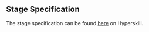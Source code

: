 ## Stage Specification

The stage specification can be found [here](https://hyperskill.org/projects/40/stages/213/implement) on Hyperskill.